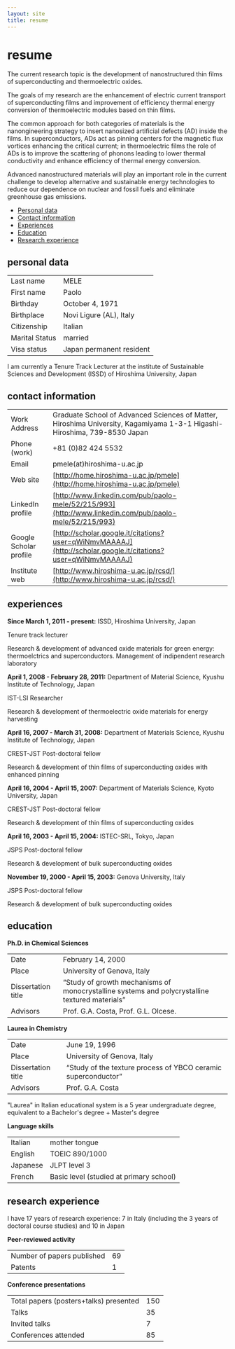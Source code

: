 ```yaml
---
layout: site
title: resume
---
```


# resume

The current research topic is the development of nanostructured thin films of superconducting and thermoelectric oxides.

The goals of my research are the enhancement of electric current transport of superconducting films and improvement of efficiency thermal energy conversion of thermoelectric modules based on thin films.

The common approach for both categories of materials is the nanongineering strategy to insert nanosized artificial defects (AD) inside the films. In superconductors, ADs act as pinning centers for the magnetic flux vortices enhancing the critical current; in thermoelectric films the role of ADs is to improve the scattering of phonons leading to lower thermal conductivity and enhance efficiency of thermal energy conversion.

Advanced nanostructured materials will play an important role in the current challenge to develop alternative and sustainable energy technologies to reduce our dependence on nuclear and fossil fuels and eliminate greenhouse gas emissions.

* [Personal data](#personal_data)
* [Contact information](#contact_information)
* [Experiences](#experiences)
* [Education](#education)
* [Research experience](#research_experience)


## personal data

| | |
| --- | --- |
| Last name | MELE |
| First name | Paolo |
| Birthday | October 4, 1971 |
| Birthplace | Novi Ligure (AL), Italy |
| Citizenship | Italian |
| Marital Status | married |
| Visa status | Japan permanent resident |

I am currently a Tenure Track Lecturer at the institute of Sustainable Sciences and Development (ISSD) of Hiroshima University, Japan


## contact information

| | |
| --- | --- |
| Work Address | Graduate School of Advanced Sciences of Matter, Hiroshima University, Kagamiyama 1-3-1 Higashi-Hiroshima, 739-8530 Japan |
| Phone (work) | +81 (0)82 424 5532 |
| Email | pmele(at)hiroshima-u.ac.jp |
| Web site | [http://home.hiroshima-u.ac.jp/pmele](http://home.hiroshima-u.ac.jp/pmele) |
| LinkedIn profile | [http://www.linkedin.com/pub/paolo-mele/52/215/993](http://www.linkedin.com/pub/paolo-mele/52/215/993) |
| Google Scholar profile | [http://scholar.google.it/citations?user=qWiNmvMAAAAJ](http://scholar.google.it/citations?user=qWiNmvMAAAAJ) |
| Institute web | [http://www.hiroshima-u.ac.jp/rcsd/](http://www.hiroshima-u.ac.jp/rcsd/) |


## experiences

**Since March 1, 2011 - present:** ISSD, Hiroshima University, Japan

Tenure track lecturer

Research & development of advanced oxide materials for green energy: thermoelctrics and superconductors. Management of indipendent research laboratory

**April 1, 2008 - February 28, 2011:** Department of Material Science, Kyushu Institute of Technology, Japan

IST-LSI Researcher

Research & development of thermoelectric oxide materials for energy harvesting

**April 16, 2007 - March 31, 2008:** Department of Materials Science, Kyushu Institute of Technology, Japan

CREST-JST Post-doctoral fellow

Research & development of thin films of superconducting oxides with enhanced pinning

**April 16, 2004 - April 15, 2007:** Department of Materials Science, Kyoto University, Japan

CREST-JST Post-doctoral fellow

Research & development of thin films of superconducting oxides

**April 16, 2003 - April 15, 2004:** ISTEC-SRL, Tokyo, Japan

JSPS Post-doctoral fellow

Research & development of bulk superconducting  oxides

**November 19, 2000 - April 15, 2003:** Genova University, Italy

JSPS Post-doctoral fellow

Research & development of bulk superconducting  oxides


## education

**Ph.D. in Chemical Sciences**

| | |
| --- | --- |
| Date | February 14, 2000 |
| Place | University of Genova, Italy |
| Dissertation title | “Study of growth mechanisms of monocrystalline systems and polycrystalline textured materials” |
| Advisors | Prof. G.A. Costa, Prof. G.L. Olcese. |


**Laurea in Chemistry**

| | |
| --- | --- |
| Date | June 19, 1996 |
| Place | University of Genova, Italy |
| Dissertation title | “Study of the texture process of YBCO ceramic superconductor” |
| Advisors | Prof. G.A. Costa |

"Laurea" in Italian educational system is a 5 year undergraduate
degree, equivalent to a Bachelor's degree + Master's degree

__Language skills__

| | |
| --- | --- |
| Italian | mother tongue |
| English | TOEIC 890/1000 |
| Japanese | JLPT level 3 |
| French | Basic level (studied at primary school) |


## research experience

I have 17 years of research experience: 7 in Italy (including the 3 years of doctoral course studies) and 10 in Japan

**Peer-reviewed activity**

| | |
| --- | --- |
| Number of papers published | 69 |
| Patents | 1 |

**Conference presentations**

| | |
| --- | --- |
| Total papers (posters+talks) presented | 150 |
| Talks | 35 |
| Invited talks | 7 |
| Conferences attended | 85 |

